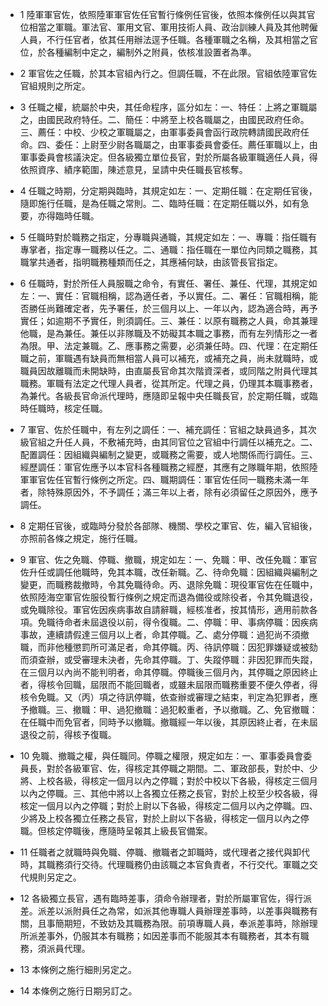 * 1 陸軍軍官佐，依照陸軍軍官佐任官暫行條例任官後，依照本條例任以與其官位相當之軍職。軍法官、軍用文官、軍用技術人員、政治訓練人員及其他聘僱人員，不行任官者，依其任用辦法逕予任職。各種軍職之名稱，及其相當之官位，於各種編制中定之，編制外之附員，依核准設置者為準。

* 2 軍官佐之任職，於其本官組內行之。但調任職，不在此限。官組依陸軍官佐官組規則之所定。

* 3 任職之權，統屬於中央，其任命程序，區分如左：一、特任：上將之軍職屬之，由國民政府特任。二、簡任：中將至上校各職屬之，由國民政府任命。三、薦任：中校、少校之軍職屬之，由軍事委員會函行政院轉請國民政府任命。四、委任：上尉至少尉各職屬之，由軍事委員會委任。薦任軍職以上，由軍事委員會核議決定。但各級獨立單位長官，對於所屬各級軍職適任人員，得依照資序、績序範圍，陳述意見，呈請中央任職長官核奪。

* 4 任職之時期，分定期與臨時，其規定如左：一、定期任職：在定期任官後，隨即施行任職，是為任職之常則。二、臨時任職：在定期任職以外，如有急要，亦得臨時任職。

* 5 任職時對於職務之指定，分專職與通職，其規定如左：一、專職：指任職有專掌者，指定專一職務以任之。二、通職：指任職在一單位內同類之職務，其職掌共通者，指明職務種類而任之，其應補何缺，由該管長官指定。

* 6 任職時，對於所任人員服職之命令，有實任、署任、兼任、代理，其規定如左：一、實任：官職相稱，認為適任者，予以實任。二、署任：官職相稱，能否勝任尚難確定者，先予署任，於三個月以上、一年以內，認為適合時，再予實任；如逾期不予實任，則須調任。三、兼任：以原有職務之人員，命其兼理他職，是為兼任。兼任以非隊職及不妨礙其本職之事務，而有左列情形之一者為限。甲、法定兼職。乙、應事務之需要，必須兼任時。四、代理：在定期任職之前，軍職遇有缺員而無相當人員可以補充，或補充之員，尚未就職時，或職員因故離職而未開缺時，由直屬長官命其次階資深者，或同階之附員代理其職務。軍職有法定之代理人員者，從其所定。代理之員，仍理其本職事務者，為兼代。各級長官命派代理時，應隨即呈報中央任職長官，於定期任職，或臨時任職時，核定任職。

* 7 軍官、佐於任職中，有左列之調任：一、補充調任：官組之缺員過多，其次級官組之升任人員，不敷補充時，由其同官位之官組中行調任以補充之。二、配置調任：因組織與編制之變更，或職務之需要，或人地關係而行調任。三、經歷調任：軍官佐應予以本官科各種職務之經歷，其應有之隊職年期，依照陸軍軍官佐任官暫行條例之所定。四、職期調任：軍官佐任同一職務未滿一年者，除特殊原因外，不予調任；滿三年以上者，除有必須留任之原因外，應予調任。

* 8 定期任官後，或臨時分發於各部隊、機關、學校之軍官、佐，編入官組後，亦照前各條之規定，施行任職。

* 9 軍官、佐之免職、停職、撤職，規定如左：一、免職：甲、改任免職：軍官佐升任或調任他職時，免其本職，改任新職。乙、待命免職：因組織與編制之變更，而職務裁撤時，令其免職待命。丙、退除免職：現役軍官佐在任職中，依照陸海空軍官佐服役暫行條例之規定而退為備役或除役者，令其免職退役，或免職除役。軍官佐因疾病事故自請辭職，經核准者，按其情形，適用前款各項。免職待命者未屆退役以前，得令復職。二、停職：甲、事病停職：因疾病事故，連續請假達三個月以上者，命其停職。乙、處分停職：過犯尚不須撤職，而非他種懲罰所可滿足者，命其停職。丙、待訊停職：因犯罪嫌疑或被劾而須查辦，或受審理未決者，先命其停職。丁、失蹤停職：非因犯罪而失蹤，在三個月以內尚不能判明者，命其停職。停職後三個月內，其停職之原因終止者，得核令回職，屆限而不能回職者，或雖未屆限而職務重要不便久停者，得核令免職。又（丙）項之待訊停職，依查辦或審理之結束，判定為犯罪者，應予撤職。三、撤職：甲、過犯撤職：過犯較重者，予以撤職。乙、免官撤職：在任職中而免官者，同時予以撤職。撤職經一年以後，其原因終止者，在未屆退役之前，得核予復職。

* 10 免職、撤職之權，與任職同。停職之權限，規定如左：一、軍事委員會委員長，對於各級軍官、佐，得核定其停職之期間。二、軍政部長，對於中、少將、上校各級，得核定一個月以內之停職；對於中校以下各級，得核定三個月以內之停職。三、其他中將以上各獨立任務之長官，對於上校至少校各級，得核定一個月以內之停職；對於上尉以下各級，得核定二個月以內之停職。四、少將及上校各獨立任務之長官，對於上尉以下各級，得核定一個月以內之停職。但核定停職後，應隨時呈報其上級長官備案。

* 11 任職者之就職時與免職、停職、撤職者之卸職時，或代理者之接代與卸代時，其職務須行交待。代理職務仍由該職之本官負責者，不行交代。軍職之交代規則另定之。

* 12 各級獨立長官，遇有臨時差事，須命令辦理者，對於所屬軍官佐，得行派差。派差以派附員任之為常，如派其他專職人員辦理差事時，以差事與職務有關，且事簡期短，不致妨及其職務為限。前項專職人員，奉派差事時，除辦理所派差事外，仍服其本有職務；如因差事而不能服其本有職務者，其本有職務，須派員代理。

* 13 本條例之施行細則另定之。

* 14 本條例之施行日期另訂之。

